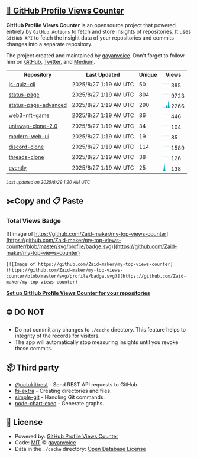 ## [🚀 GitHub Profile Views Counter](https://github.com/gayanvoice/github-profile-views-counter)
**GitHub Profile Views Counter** is an opensource project that powered entirely by  `GitHub Actions` to fetch and store insights of repositories.
It uses `GitHub API` to fetch the insight data of your repositories and commits changes into a separate repository.

The project created and maintained by [gayanvoice](https://github.com/gayanvoice). Don't forget to follow him on [GitHub](https://github.com/gayanvoice), [Twitter](https://twitter.com/gayanvoice), and [Medium](https://gayanvoice.medium.com/).

<table>
	<tr>
		<th>
			Repository
		</th>
		<th>
			Last Updated
		</th>
		<th>
			Unique
		</th>
		<th>
			Views
		</th>
	</tr>
	<tr>
		<td>
			<a href="https://github.com/Zaid-maker/my-top-views-counter/tree/master/readme/533320451/week.md">
				js-quiz-cli
			</a>
		</td>
		<td>
			2025/8/27 1:19 AM UTC
		</td>
		<td>
			50
		</td>
		<td>
			<img alt="Response time graph" src="https://github.com/Zaid-maker/my-top-views-counter/raw/master/graph/533320451/small/week.png" height="20"> 395
		</td>
	</tr>
	<tr>
		<td>
			<a href="https://github.com/Zaid-maker/my-top-views-counter/tree/master/readme/505392985/week.md">
				status-page
			</a>
		</td>
		<td>
			2025/8/27 1:19 AM UTC
		</td>
		<td>
			804
		</td>
		<td>
			<img alt="Response time graph" src="https://github.com/Zaid-maker/my-top-views-counter/raw/master/graph/505392985/small/week.png" height="20"> 9723
		</td>
	</tr>
	<tr>
		<td>
			<a href="https://github.com/Zaid-maker/my-top-views-counter/tree/master/readme/566474659/week.md">
				status-page-advanced
			</a>
		</td>
		<td>
			2025/8/27 1:19 AM UTC
		</td>
		<td>
			290
		</td>
		<td>
			<img alt="Response time graph" src="https://github.com/Zaid-maker/my-top-views-counter/raw/master/graph/566474659/small/week.png" height="20"> 2266
		</td>
	</tr>
	<tr>
		<td>
			<a href="https://github.com/Zaid-maker/my-top-views-counter/tree/master/readme/558985725/week.md">
				web3-nft-game
			</a>
		</td>
		<td>
			2025/8/27 1:19 AM UTC
		</td>
		<td>
			86
		</td>
		<td>
			<img alt="Response time graph" src="https://github.com/Zaid-maker/my-top-views-counter/raw/master/graph/558985725/small/week.png" height="20"> 446
		</td>
	</tr>
	<tr>
		<td>
			<a href="https://github.com/Zaid-maker/my-top-views-counter/tree/master/readme/552040013/week.md">
				uniswap-clone-2.0
			</a>
		</td>
		<td>
			2025/8/27 1:19 AM UTC
		</td>
		<td>
			34
		</td>
		<td>
			<img alt="Response time graph" src="https://github.com/Zaid-maker/my-top-views-counter/raw/master/graph/552040013/small/week.png" height="20"> 104
		</td>
	</tr>
	<tr>
		<td>
			<a href="https://github.com/Zaid-maker/my-top-views-counter/tree/master/readme/562526745/week.md">
				modern-web-ui
			</a>
		</td>
		<td>
			2025/8/27 1:19 AM UTC
		</td>
		<td>
			19
		</td>
		<td>
			<img alt="Response time graph" src="https://github.com/Zaid-maker/my-top-views-counter/raw/master/graph/562526745/small/week.png" height="20"> 85
		</td>
	</tr>
	<tr>
		<td>
			<a href="https://github.com/Zaid-maker/my-top-views-counter/tree/master/readme/687981505/week.md">
				discord-clone
			</a>
		</td>
		<td>
			2025/8/27 1:19 AM UTC
		</td>
		<td>
			114
		</td>
		<td>
			<img alt="Response time graph" src="https://github.com/Zaid-maker/my-top-views-counter/raw/master/graph/687981505/small/week.png" height="20"> 1589
		</td>
	</tr>
	<tr>
		<td>
			<a href="https://github.com/Zaid-maker/my-top-views-counter/tree/master/readme/679736750/week.md">
				threads-clone
			</a>
		</td>
		<td>
			2025/8/27 1:19 AM UTC
		</td>
		<td>
			38
		</td>
		<td>
			<img alt="Response time graph" src="https://github.com/Zaid-maker/my-top-views-counter/raw/master/graph/679736750/small/week.png" height="20"> 126
		</td>
	</tr>
	<tr>
		<td>
			<a href="https://github.com/Zaid-maker/my-top-views-counter/tree/master/readme/821722536/week.md">
				evently
			</a>
		</td>
		<td>
			2025/8/27 1:19 AM UTC
		</td>
		<td>
			25
		</td>
		<td>
			<img alt="Response time graph" src="https://github.com/Zaid-maker/my-top-views-counter/raw/master/graph/821722536/small/week.png" height="20"> 138
		</td>
	</tr>
</table>

<small><i>Last updated on 2025/8/29 1:20 AM UTC</i></small>

## ✂️Copy and 📋 Paste
### Total Views Badge
[![Image of https://github.com/Zaid-maker/my-top-views-counter](https://github.com/Zaid-maker/my-top-views-counter/blob/master/svg/profile/badge.svg)](https://github.com/Zaid-maker/my-top-views-counter)

```readme
[![Image of https://github.com/Zaid-maker/my-top-views-counter](https://github.com/Zaid-maker/my-top-views-counter/blob/master/svg/profile/badge.svg)](https://github.com/Zaid-maker/my-top-views-counter)
```
[**Set up GitHub Profile Views Counter for your repositories**](https://github.com/gayanvoice/github-profile-views-counter)
## ⛔ DO NOT
- Do not commit any changes to `./cache` directory. This feature helps to integrity of the records for visitors.
- The app will automatically stop measuring insights until you revoke those commits.
## 📦 Third party

- [@octokit/rest](https://www.npmjs.com/package/@octokit/rest) - Send REST API requests to GitHub.
- [fs-extra](https://www.npmjs.com/package/fs-extra) - Creating directories and files.
- [simple-git](https://www.npmjs.com/package/simple-git) - Handling Git commands.
- [node-chart-exec](https://www.npmjs.com/package/node-chart-exec) - Generate graphs.
## 📄 License
- Powered by: [GitHub Profile Views Counter](https://github.com/gayanvoice/github-profile-views-counter)
- Code: [MIT](./LICENSE) © [gayanvoice](https://github.com/gayanvoice)
- Data in the `./cache` directory: [Open Database License](https://opendatacommons.org/licenses/odbl/1-0/)